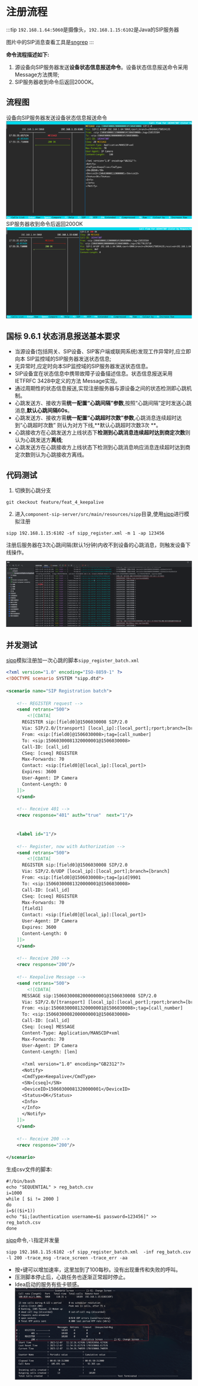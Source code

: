 # 注册流程

:::tip
`192.168.1.64:5060`是摄像头，`192.168.1.15:6102`是Java的SIP服务器

图片中的SIP消息查看工具是[sngrep](../data/sngrep.md)
:::

**命令流程描述如下:**

1. 源设备向SIP服务器发送**设备状态信息报送命令**。设备状态信息报送命令采用 Message方法携带;
2. SIP服务器收到命令后返回200OK。

## 流程图

设备向SIP服务器发送设备状态信息报送命令
![](../asserts/sngrep/sngrep_keepalive_1.png)
SIP服务器收到命令后返回200OK
![](../asserts/sngrep/sngrep_keepalive_2.png)

## 国标 9.6.1 状态消息报送基本要求

* 当源设备(包括网关、SIP设备、SIP客户端或联网系统)发现工作异常时,应立即向本 SIP监控域的SIP服务器发送状态信息;
* 无异常时,应定时向本SIP监控域的SIP服务器发送状态信息。
* SIP设备宜在状态信息中携带故障子设备描述信息。状态信息报送采用IETFRFC 3428中定义的方法 Message实现。
* 通过周期性的状态信息报送,实现注册服务器与源设备之间的状态检测即心跳机制。
* 心跳发送方、接收方需**统一配置“心跳间隔”参数**,按照“心跳间隔”定时发送心跳消息,**默认心跳间隔60s**。
* 心跳发送方、接收方需**统一配置“心跳超时次数”参数**,心跳消息连续超时达到“心跳超时次数” 则认为对方下线,**默认心跳超时次数3次
  **。
* 心跳接收方在心跳发送方上线状态下**检测到心跳消息连续超时达到商定次数**则认为心跳发送方**离线**;
* 心跳发送方在心跳接收方上线状态下检测到心跳消息响应消息连续超时达到商定次数则认为心跳接收方离线。

## 代码测试

1. 切换到心跳分支

```Shell
git ckeckout feature/feat_4_keepalive
```

2. 进入`component-sip-server/src/main/resources/sipp`目录,使用[sipp](../data/sipp.md)进行模拟注册

```Shell
sipp 192.168.1.15:6102 -sf sipp_register.xml -m 1 -ap 123456
```
注册后服务器在3次心跳间隔(默认1分钟)内收不到设备的心跳消息，则触发设备下线操作。

![](../asserts/heartbeat_show.png)

## 并发测试

[sipp](../data/sipp.md)模拟注册加一次心跳的脚本`sipp_register_batch.xml`

```xml
<?xml version="1.0" encoding="ISO-8859-1" ?>
<!DOCTYPE scenario SYSTEM "sipp.dtd">

<scenario name="SIP Registration batch">

    <!-- REGISTER request -->
    <send retrans="500">
        <![CDATA[
      REGISTER sip:[field0]@1506030008 SIP/2.0
      Via: SIP/2.0/[transport] [local_ip]:[local_port];rport;branch=[branch]
      From: <sip:[field0]@1506030008>;tag=[call_number]
      To: <sip:15060300081320000001@1506030008>
      Call-ID: [call_id]
      CSeq: [cseq] REGISTER
      Max-Forwards: 70
      Contact: <sip:[field0]@[local_ip]:[local_port]>
      Expires: 3600
      User-Agent: IP Camera
      Content-Length: 0
    ]]>
    </send>

    <!-- Receive 401 -->
    <recv response="401" auth="true"  next="1"/>


    <label id="1"/>

    <!-- Register, now with Authorization -->
    <send retrans="500">
        <![CDATA[
      REGISTER sip:[field0]@1506030008 SIP/2.0
      Via: SIP/2.0/UDP [local_ip]:[local_port];branch=[branch]
      From: <sip:[field0]@1506030008>;tag=[pid]9901
      To: <sip:15060300081320000001@1506030008>
      Call-ID: [call_id]
      CSeq: [cseq] REGISTER
      Max-Forwards: 70
      [field1]
      Contact: <sip:[field0]@[local_ip]:[local_port]>
      User-Agent: IP Camera
      Expires: 3600
      Content-Length: 0
    ]]>
    </send>

    <!-- Receive 200 -->
    <recv response="200"/>

    <!-- Keepalive Message -->
    <send retrans="500">
        <![CDATA[
      MESSAGE sip:15060300082000000001@1506030008 SIP/2.0
      Via: SIP/2.0/[transport] [local_ip]:[local_port];rport;branch=[branch]
      From: <sip:15060300081320000001@1506030008>;tag=[call_number]
      To: <sip:15060300082000000001@1506030008>
      Call-ID: [call_id]
      CSeq: [cseq] MESSAGE
      Content-Type: Application/MANSCDP+xml
      Max-Forwards: 70
      User-Agent: IP Camera
      Content-Length: [len]

      <?xml version="1.0" encoding="GB2312"?>
      <Notify>
      <CmdType>Keepalive</CmdType>
      <SN>[cseq]</SN>
      <DeviceID>15060300081320000001</DeviceID>
      <Status>OK</Status>
      <Info>
      </Info>
      </Notify>
    ]]>
    </send>

    <!-- Receive 200 -->
    <recv response="200"/>

</scenario>
```

生成csv文件的脚本:
```Shell
#!/bin/bash
echo "SEQUENTIAL" > reg_batch.csv
i=1000
while [ $i != 2000 ]
do
i=$(($i+1))
echo "$i;[authentication username=$i password=123456]" >> reg_batch.csv
done
```

[sipp](../data/sipp.md)命令,`-l`指定并发量
```Shell
sipp 192.168.1.15:6102 -sf sipp_register_batch.xml  -inf reg_batch.csv -l 200 -trace_msg -trace_screen -trace_err -aa
```

- 按`+`键可以增加速率，这里加到了100每秒。没有出现重传和失败的呼叫。
- 压测脚本停止后，心跳任务也逐渐正常超时停止。
- Idea启动的服务有些卡顿感。
![](../asserts/heartbeat_show2.png)